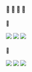 ### :dog: :guitar: :musical_keyboard: :book:

#### :eyes:
<a href="leticiaoliveira94"><img src="https://img.shields.io/badge/Telegram-2CA5E0?style=for-the-badge&logo=telegram&logoColor=white"/></a>
<a href="https://www.linkedin.com/in/let%C3%ADcia-oliveira-b5862120a/"><img src="https://img.shields.io/badge/LinkedIn-0077B5?style=for-the-badge&logo=linkedin&logoColor=white"/></a>
<a href="https://app.slack.com/client/T012VHQTF5F/D01FC4L8JR0/user_profile/U01G1VCFT8Q"><img src="https://img.shields.io/badge/Slack-4A154B?style=for-the-badge&logo=slack&logoColor=white"/></a>

#### :muscle:
<img src="https://img.shields.io/badge/Ruby-CC342D?style=for-the-badge&logo=ruby&logoColor=white"/> <img src="https://img.shields.io/badge/HTML-239120?style=for-the-badge&logo=html5&logoColor=white"/> <img src="https://img.shields.io/badge/CSS-239120?&style=for-the-badge&logo=css3&logoColor=white">

